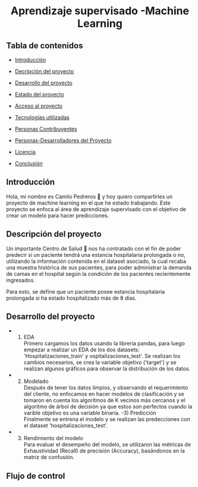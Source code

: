 <h1 align="center"> Aprendizaje supervisado -Machine Learning </h1>

## Tabla de contenidos
* [Introducción](#Introducción)

* [Decripción del proyecto](#Descripcion-del-proyecto)

* [Desarrollo del proyecto](#Desarrollo-del-proyecto)

* [Estado del proyecto](#Estado-del-proyecto)

* [Acceso al proyecto](#acceso-proyecto)

* [Tecnologías utilizadas](#tecnologías-utilizadas)

* [Personas Contribuyentes](#personas-contribuyentes)

* [Personas-Desarrolladores del Proyecto](#personas-desarrolladores)

* [Licencia](#licencia)

* [Conclusión](#conclusión)
## Introducción
Hola, mi nombre es Camilo Pedreros :wave: y hoy quiero compartirles un proyecto de machine learning en el que he estado trabajando. Este proyecto se enfoca al área de aprendizaje supervisado con el objetivo de crear un modelo para hacer predicciones.

## Descripción del proyecto
Un importante Centro de Salud :hospital: nos ha contratado con el fin de poder predecir si un paciente tendrá una estancia hospitalaria prolongada o no, utilizando la información contenida en el dataset asociado, la cual recaba una muestra histórica de sus pacientes, para poder administrar la demanda de camas en el hospital según la condición de los pacientes recientemente ingresados.

Para esto, se define que un paciente posee estancia hospitalaria prolongada si ha estado hospitalizado más de 8 días.

## Desarrollo del proyecto

- 1) EDA \
Primero cargamos los datos usando la libreria pandas, para luego empezar a realizar un EDA de los dos datasets: 'Hospitalizaciones_train' y ospitalizaciones_test'. Se realizan los cambios necesarios, se crea la variable objetivo ('target') y se realizan algunos gráficos para observar la distribución de los datos.
- 2) Modelado\
Después de tener los datos limpios, y observando el requerimiento del cliente, no enfocamos en hacer modelos de clasificación y se tomaron en cuenta los algorítmos de K vecinos más cercanos y el algoritmo de árbol de decisión ya que estos son perfectos cuando la varible objetivo es una variable binaria.
-3) Predicción\
Finalmente se entrena el modelo y se realizan las predecciones con el dataset 'hospitalizaciones_test'.
- 3) Rendimiento del modelo\
Para evaluar el desempeño del modelo, se utilizaron las métricas de Exhaustividad (Recall) de precisión (Accuracy), basándonos en la matriz de confusión.

## Flujo de control
<p align="center">
<![Diagrama aprendizaje supervisado](https://user-images.githubusercontent.com/109446657/207929132-baacad01-c9b7-4215-8202-6a8256456ce5.svg) />
 </p>





